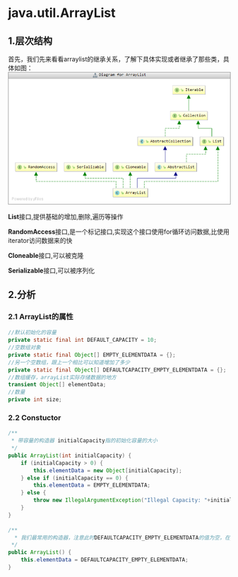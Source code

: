 # java.util.ArrayList

## 1.层次结构

首先，我们先来看看arraylist的继承关系，了解下具体实现或者继承了那些类，具体如图：
![ArrayList的继承关系](/图片/jdk1.8源码系列/arraylist.png)

**List**接口,提供基础的增加,删除,遍历等操作

**RandomAccess**接口,是一个标记接口,实现这个接口使用for循环访问数据,比使用iterator访问数据来的快

**Cloneable**接口,可以被克隆

**Serializable**接口,可以被序列化

## 2.分析
### 2.1 ArrayList的属性

```java
//默认初始化的容量
private static final int DEFAULT_CAPACITY = 10;
//空数组对象
private static final Object[] EMPTY_ELEMENTDATA = {};
//另一个空数组，跟上一个相比可以知道增加了多少
private static final Object[] DEFAULTCAPACITY_EMPTY_ELEMENTDATA = {};
//数组缓存，arrayList实际存储数据的地方
transient Object[] elementData;
//数量
private int size;
```
### 2.2 Constuctor

```java
/**
 * 带容量的构造器 initialCapacity指的初始化容量的大小
 */
public ArrayList(int initialCapacity) {
    if (initialCapacity > 0) {
        this.elementData = new Object[initialCapacity];
    } else if (initialCapacity == 0) {
        this.elementData = EMPTY_ELEMENTDATA;
    } else {
        throw new IllegalArgumentException("Illegal Capacity: "+initialCapacity);
    }
}

/**
  * 我们最常用的构造器，注意此时DEFAULTCAPACITY_EMPTY_ELEMENTDATA的值为空，在jdk8中，初始容量默认是0，而不是10
 */
public ArrayList() {
    this.elementData = DEFAULTCAPACITY_EMPTY_ELEMENTDATA;
}
```


